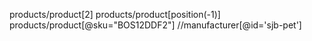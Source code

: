 products/product[2]
products/product[position(-1)]
products/product[@sku="BOS12DDF2"]
//manufacturer[@id='sjb-pet']
